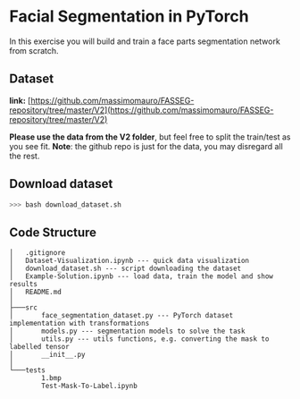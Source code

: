 # Facial Segmentation in PyTorch

In this exercise you will build and train a face parts segmentation network from scratch.

## Dataset

**link:** [https://github.com/massimomauro/FASSEG-repository/tree/master/V2](https://github.com/massimomauro/FASSEG-repository/tree/master/V2)

**Please use the data from the V2 folder**, but feel free to split the train/test as you see fit.
**Note**: the github repo is just for the data, you may disregard all the rest.

## Download dataset 
```bash
>>> bash download_dataset.sh
```

## Code Structure
```
│   .gitignore
│   Dataset-Visualization.ipynb --- quick data visualization
│   download_dataset.sh --- script downloading the dataset
│   Example-Solution.ipynb --- load data, train the model and show results
│   README.md
│
├───src
│       face_segmentation_dataset.py --- PyTorch dataset implementation with transformations
│       models.py --- segmentation models to solve the task
│       utils.py --- utils functions, e.g. converting the mask to labelled tensor
│       __init__.py
│
└───tests
        1.bmp
        Test-Mask-To-Label.ipynb 
```

